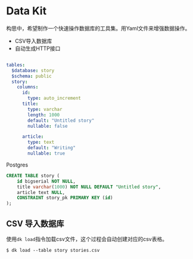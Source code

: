 # Data Kit

构思中，希望制作一个快速操作数据库的工具集。用Yaml文件来增强数据操作。

- CSV导入数据库
- 自动生成HTTP接口

```yaml

tables:
  $database: story
  $schema: public
  story:
    columns:
      id:
        type: auto_increment
      title:
        type: varchar
        length: 1000
        default: "Untitled story"
        nullable: false

      article:
        type: text
        default: "Writing"
        nullable: true
```

Postgres

```sql
CREATE TABLE story (
    id bigserial NOT NULL,
    title varchar(1000) NOT NULL DEFAULT "Untitled story",
    article text NULL,
    CONSTRAINT story_pk PRIMARY KEY (id)
);
```

## CSV 导入数据库

使用`dk load`指令加载csv文件，这个过程会自动创建对应的csv表格。

```
$ dk load --table story stories.csv
```
